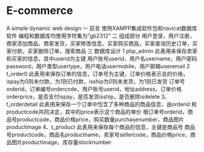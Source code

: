 # E-commerce
A simple dynamic web design
一 前言
   使用XAMPP集成软件包和navicat数据库软件
   编程和数据库均使用字符集为”gb2312”
二 组成部分
   用户登录，用户注册，商家添加商品，商家发货，买家修改信息，买家购买商品，买家查询历史订单，买家付款，买家删除订单，搜索商品
三 数据库设计
   1 php_admin
   此表用来保存卖家和买家的信息，其中userid为主键
   用户账号userid，用户名username，用户密码password，用户类型usertype，用户电话usermobile，用户邮箱useremail
   2 t_order0
   此表用来保存订单的信息，订单号为主键，订单价格表示总的价格，ispay为0则未付款，为1则已付款，isship为0则未发货，为1则已发货
   订单号orderid，订单编号ordercode，用户账号userid，地址address，订单价格orderprice，是否支付ispay，是否发货isship，是否删除isdelete
   3、t_orderdetail
   此表用来保存一个订单中包含了多种商品的商品信息，由orderid 和productcode共同决定，其中的price表示这个商品的单价
   根订单号orderid，商品号productcode，商品价格price，购买数量purchasenumber，商品图片productimage
   4、t_product
   此表用来保存每个商品的信息，主键是商品号
   商品号productcode，商品名productname，卖家号sellercode，商品价格price，商品图片productimage，库存量stocknumber

   

